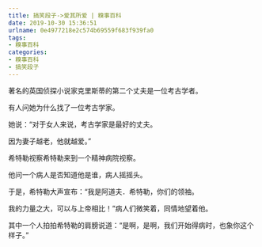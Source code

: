 ```yaml
---
title: 搞笑段子->爱其所爱 | 糗事百科
date: 2019-10-30 15:36:51
urlname: 0e4977218e2c574b69559f683f939fa0
tags: 
- 糗事百科
categories:
- 糗事百科
- 搞笑段子
---
```

著名的英国侦探小说家克里斯蒂的第二个丈夫是一位考古学者。

有人问她为什么找了一位考古学家。

她说：“对于女人来说，考古学家是最好的丈夫。

因为妻子越老，他就越爱。”

希特勒视察希特勒来到一个精神病院视察。

他问一个病人是否知道他是谁，病人摇摇头。

于是，希特勒大声宣布：“我是阿道夫．希特勒，你们的领袖。

我的力量之大，可以与上帝相比！”病人们微笑着，同情地望着他。

其中一个人拍拍希特勒的肩膀说道：“是啊，是啊，我们开始得病时，也象你这个样子。”


